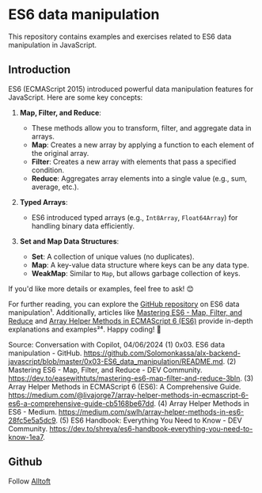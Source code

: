 # ES6 data manipulation

This repository contains examples and exercises related to ES6 data manipulation in JavaScript.

## Introduction

ES6 (ECMAScript 2015) introduced powerful data manipulation features for JavaScript. Here are some key concepts:

1. **Map, Filter, and Reduce**:
   - These methods allow you to transform, filter, and aggregate data in arrays.
   - **Map**: Creates a new array by applying a function to each element of the original array.
   - **Filter**: Creates a new array with elements that pass a specified condition.
   - **Reduce**: Aggregates array elements into a single value (e.g., sum, average, etc.).

2. **Typed Arrays**:
   - ES6 introduced typed arrays (e.g., `Int8Array`, `Float64Array`) for handling binary data efficiently.

3. **Set and Map Data Structures**:
   - **Set**: A collection of unique values (no duplicates).
   - **Map**: A key-value data structure where keys can be any data type.
   - **WeakMap**: Similar to `Map`, but allows garbage collection of keys.

If you'd like more details or examples, feel free to ask! 😊

For further reading, you can explore the [GitHub repository](https://github.com/Solomonkassa/alx-backend-javascript/blob/master/0x03-ES6_data_manipulation/README.md) on ES6 data manipulation¹. Additionally, articles like [Mastering ES6 - Map, Filter, and Reduce](https://dev.to/easewithtuts/mastering-es6-map-filter-and-reduce-3bln) and [Array Helper Methods in ECMAScript 6 (ES6)](https://medium.com/@livajorge7/array-helper-methods-in-ecmascript-6-es6-a-comprehensive-guide-cb5168be67dd) provide in-depth explanations and examples²⁴. Happy coding! 🚀

Source: Conversation with Copilot, 04/06/2024
(1) 0x03. ES6 data manipulation - GitHub. https://github.com/Solomonkassa/alx-backend-javascript/blob/master/0x03-ES6_data_manipulation/README.md.
(2) Mastering ES6 - Map, Filter, and Reduce - DEV Community. https://dev.to/easewithtuts/mastering-es6-map-filter-and-reduce-3bln.
(3) Array Helper Methods in ECMAScript 6 (ES6): A Comprehensive Guide. https://medium.com/@livajorge7/array-helper-methods-in-ecmascript-6-es6-a-comprehensive-guide-cb5168be67dd.
(4) Array Helper Methods in ES6 - Medium. https://medium.com/swlh/array-helper-methods-in-es6-28fc5e5a5dc9.
(5) ES6 Handbook: Everything You Need to Know - DEV Community. https://dev.to/shreya/es6-handbook-everything-you-need-to-know-1ea7.

## Github
Follow [Alltoft](https://github.com/Alltoft)
